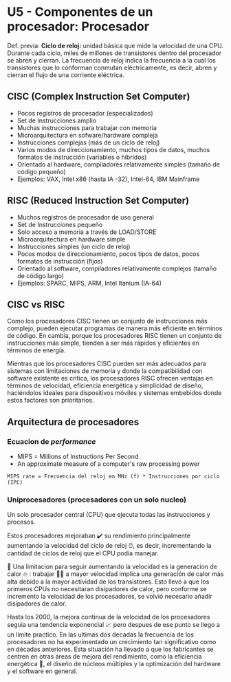 # U5 - Componentes de un procesador: Procesador

Def. previa: **Ciclo de reloj:** unidad básica que mide la velocidad de una CPU. Durante cada ciclo, miles de millones de transistores dentro del procesador se abren y cierran. La frecuencia de reloj indica la frecuencia a la cual los transistores que lo conforman conmutan eléctricamente, es decir, abren y cierran el flujo de una corriente eléctrica.

## CISC (Complex Instruction Set Computer)
- Pocos registros de procesador (especializados)
- Set de Instrucciones amplio
- Muchas instrucciones para trabajar con memoria
- Microarquitectura en sofware/hardware compleja
- Instrucciones complejas (más de un ciclo de reloj)
- Varios modos de direccionamiento, muchos tipos de datos, muchos formatos de instrucción (variables o híbridos)
- Orientado al hardware, compiladores relativamente simples (tamaño de código pequeño)
- Ejemplos: VAX, Intel x86 (hasta IA -32), Intel-64, IBM Mainframe

## RISC (Reduced Instruction Set Computer)
- Muchos registros de procesador de uso general
- Set de Instrucciones pequeño
- Solo acceso a memoria a través de LOAD/STORE
- Microarquitectura en hardware simple
- Instrucciones simples (un ciclo de reloj)
- Pocos modos de direccionamiento, pocos tipos de datos, pocos formatos de instrucción (fijos)
- Orientado al software, compiladores relativamente complejos (tamaño de código largo)
- Ejemplos: SPARC, MIPS, ARM, Intel Itanium (IA-64)

## CISC vs RISC
Como los procesadores CISC tienen un conjunto de instrucciones más complejo, pueden ejecutar programas de manera más eficiente en términos de código. En cambia, porque los procesadores RISC tienen un conjunto de instrucciones más simple, tienden a ser más rápidos y eficientes en términos de energía.

Mientras que los procesadores CISC pueden ser más adecuados para sistemas con limitaciones de memoria y donde la compatibilidad con software existente es crítica, los procesadores RISC ofrecen ventajas en términos de velocidad, eficiencia energética y simplicidad de diseño, haciéndolos ideales para dispositivos móviles y sistemas embebidos donde estos factores son prioritarios.

## Arquitectura de procesadores

### Ecuacion de *performance*
- MIPS = Millions of Instructions Per Second.
- An approximate measure of a computer's raw processing power

`MIPS rate = Frecuencia del reloj en MHz (f) * Instrucciones por ciclo (IPC)`

### Uniprocesadores (procesadores con un solo nucleo)
Un solo procesador central (CPU) que ejecuta todas las instrucciones y procesos.

Estos procesadores mejoraban ✔️ su rendimiento principalmente aumentando la velocidad del ciclo de reloj ⏰, es decir, incrementando la cantidad de ciclos de reloj que el CPU podía manejar.

🔴 Una limitacion para seguir aumentando la velocidad es la generacion de calor 🔥 : trabajar 🧑‍🏭 a mayor velocidad implica una generación de calor más alta debido a la mayor actividad de los transistores. Esto llevó a que los primeros CPUs no necesitaran disipadores de calor, pero conforme se incremento la velocidad de los procesadores, se volvió necesario añadir disipadores de calor.

Hasta los 2000, la mejora continua de la velocidad de los procesadores seguia una tendencia exponencial 📈 pero despues de ese punto se llego a un limite practico. En las ultimas dos decadas la frecuencia de los procesadores no ha experimentado un crecimiento tan significativo como en décadas anteriores. Esta situación ha llevado a que los fabricantes se centren en otras áreas de mejora del rendimiento, como la eficiencia energética 🔋, el diseño de núcleos múltiples y la optimización del hardware y el software en general.
